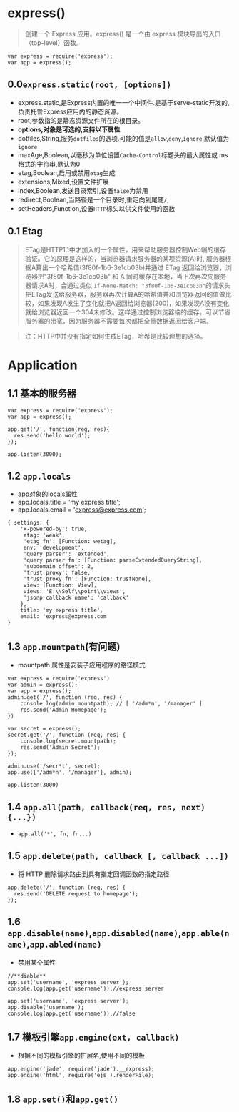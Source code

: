 # express()
> 创建一个 Express 应用。express() 是一个由 express 模块导出的入口（top-level）函数。

```node
var express = require('express');
var app = express();
```
## 0.0`express.static(root, [options])`
+ express.static,是Express内置的唯一一个中间件.是基于serve-static开发的,负责托管Express应用内的静态资源。
+ root,参数指的是静态资源文件所在的根目录。
+ **options,对象是可选的,支持以下属性**
+ dotfiles,String,服务`dotfiles`的选项.可能的值是`allow`,`deny`,`ignore`,默认值为`ignore`
+ maxAge,Boolean,以毫秒为单位设置`Cache-Control`标题头的最大属性或 ms格式的字符串,默认为0
+ etag,Boolean,启用或禁用`etag`生成
+ extensions,Mixed,设置文件扩展
+ index,Boolean,发送目录索引,设置`false`为禁用
+ redirect,Boolean,当路径是一个目录时,重定向到尾随`/`,
+ setHeaders,Function,设置`HTTP`标头以供文件使用的函数

## 0.1 Etag
> ETag是HTTP1.1中才加入的一个属性，用来帮助服务器控制Web端的缓存验证。它的原理是这样的，当浏览器请求服务器的某项资源(A)时, 服务器根据A算出一个哈希值(3f80f-1b6-3e1cb03b)并通过 ETag 返回给浏览器，浏览器把"3f80f-1b6-3e1cb03b" 和 A 同时缓存在本地，当下次再次向服务器请求A时，会通过类似 `If-None-Match: "3f80f-1b6-3e1cb03b"`的请求头把ETag发送给服务器，服务器再次计算A的哈希值并和浏览器返回的值做比较，如果发现A发生了变化就把A返回给浏览器(200)，如果发现A没有变化就给浏览器返回一个304未修改。这样通过控制浏览器端的缓存，可以节省服务器的带宽，因为服务器不需要每次都把全量数据返回给客户端。

> 注：HTTP中并没有指定如何生成ETag，哈希是比较理想的选择。
# Application
## 1.1 基本的服务器
```node
var express = require('express');
var app = express();

app.get('/', function(req, res){
  res.send('hello world');
});

app.listen(3000);
```
## 1.2 `app.locals`
+ app对象的locals属性
+ app.locals.title = 'my express title';
+ app.locals.email = 'express@express.com';

```node
{ settings: { 
    'x-powered-by': true,
     etag: 'weak',
     'etag fn': [Function: wetag],
     env: 'development',
     'query parser': 'extended',
     'query parser fn': [Function: parseExtendedQueryString],
     'subdomain offset': 2,
     'trust proxy': false,
     'trust proxy fn': [Function: trustNone],
     view: [Function: View],
     views: 'E:\\Self\\point\\views',
     'jsonp callback name': 'callback' 
    },
    title: 'my express title',
    email: 'express@express.com'
}
```

## 1.3 `app.mountpath`(有问题)
+ mountpath 属性是安装子应用程序的路径模式
```node
var express = require('express')
var admin = express();
var app = express();
admin.get('/', function (req, res) {
    console.log(admin.mountpath); // [ '/adm*n', '/manager' ]
    res.send('Admin Homepage');
})

var secret = express();
secret.get('/', function (req, res) {
    console.log(secret.mountpath);
    res.send('Admin Secret');
});

admin.use('/secr*t', secret);
app.use(['/adm*n', '/manager'], admin);

app.listen(3000)
```
## 1.4 `app.all(path, callback(req, res, next){...})`
+ `app.all('*', fn, fn...)`

## 1.5 `app.delete(path, callback [, callback ...])`
+ 将 HTTP 删除请求路由到具有指定回调函数的指定路径
```node
app.delete('/', function (req, res) {
  res.send('DELETE request to homepage');
});
```

## 1.6 `app.disable(name)`,`app.disabled(name)`,`app.able(name)`,`app.abled(name)`
+ 禁用某个属性
```node
//**diable**
app.set('username', 'express server');
console.log(app.get('username'));//express server

app.set('username', 'express server');
app.disable('username');
console.log(app.get('username'));//false
```

## 1.7 模板引擎`app.engine(ext, callback)`
+ 根据不同的模板引擎的扩展名,使用不同的模板
```node
app.engine('jade', require('jade').__express);
app.engine('html', require('ejs').renderFile);
```

## 1.8 `app.set()`和`app.get()`



